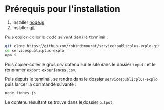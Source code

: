 # Prérequis pour l'installation

1. Installer [node.js](https://nodejs.org/fr)
2. Installer [git](https://git-scm.com/)

Puis copier-coller le code suivant dans le terminal :

```bash
git clone https://github.com/robindemourat/servicespublicplus-explo.git
cd servicespublicplus-explo
npm i
```

Puis copier-coller le gros csv obtenu sur le site dans le dossier `inputs` et le renommer `export-experiences.csv`.

Puis depuis le terminal, se rendre dans le dossier `servicespublicplus-explo` puis lancer la commande suivante :

```bash
node fiches.js
```

Le contenu résultant se trouve dans le dossier `output`.